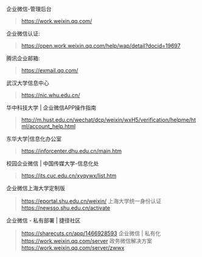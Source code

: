 企业微信-管理后台
>  https://work.weixin.qq.com/

企业微信认证: 
>  https://open.work.weixin.qq.com/help/wap/detail?docid=19697


腾讯企业邮箱: 
>  https://exmail.qq.com/


武汉大学信息中心
>  https://nic.whu.edu.cn/

华中科技大学 | 企业微信APP操作指南
>  http://m.hust.edu.cn/wechat/dcp/weixin/wxH5/verification/helpme/html/account_help.html

东华大学|信息化办公室
>  https://inforcenter.dhu.edu.cn/main.htm

校园企业微信 | 中国传媒大学-信息化处
>  https://its.cuc.edu.cn/xyqywx/list.htm

企业微信上海大学定制版
>  https://eportal.shu.edu.cn/weixin/
上海大学统一身份认证
>  https://newsso.shu.edu.cn/activate

企业微信 - 私有部署 | 捷径社区
>  https://sharecuts.cn/app/1466928593
企业微信 | 私有化
>  https://work.weixin.qq.com/server
政务微信解决方案
>  https://work.weixin.qq.com/server/zwwx
